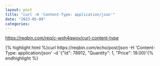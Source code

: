 ```yaml
---
layout: post
title: "curl -H 'Content-Type: application/json'"
date: "2023-05-09"
categories: 
---
```

<p><a href="https://reqbin.com/req/c-woh4qwov/curl-content-type">https://reqbin.com/req/c-woh4qwov/curl-content-type</a></p>
{% highlight html %}curl https://reqbin.com/echo/post/json
-H &#39;Content-Type: application/json&#39;
-d &#39;{&quot;Id&quot;: 78912, &quot;Quantity&quot;: 1,
&quot;Price&quot;: 19.00}&#39;{% endhighlight %}
